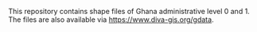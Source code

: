 This repository contains shape files of Ghana administrative level 0 and 1. The files are also available via https://www.diva-gis.org/gdata.
